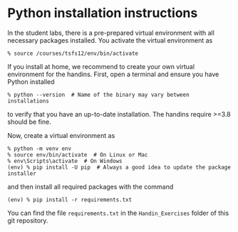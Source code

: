 # Python installation instructions

In the student labs, there is a pre-prepared virtual environment with all necessary packages installed. You activate the virtual environment as
```
% source /courses/tsfs12/env/bin/activate
```
If you install at home, we recommend to create your own virtual environment for the handins. First, open a terminal and ensure you have Python installed
```
% python --version  # Name of the binary may vary between installations
```
to verify that you have an up-to-date installation. The handins require >=3.8 should be fine.

Now, create a virtual environment as
```
% python -m venv env
% source env/bin/activate  # On Linux or Mac
% env\Scripts\activate  # On Windows
(env) % pip install -U pip  # Always a good idea to update the package installer
```
and then install all required packages with the command
```
(env) % pip install -r requirements.txt
``` 
You can find the file ```requirements.txt``` in the ```Handin_Exercises``` folder of this git repository.
